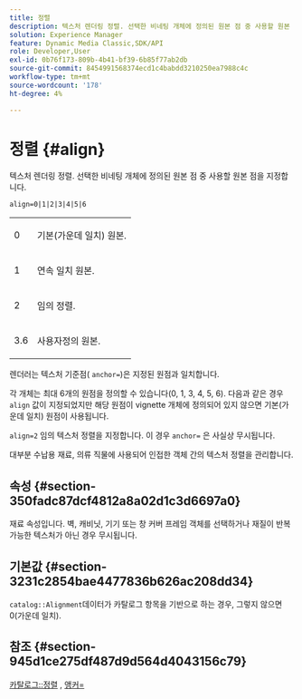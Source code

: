 ```yaml
---
title: 정렬
description: 텍스처 렌더링 정렬. 선택한 비네팅 개체에 정의된 원본 점 중 사용할 원본 점을 지정합니다.
solution: Experience Manager
feature: Dynamic Media Classic,SDK/API
role: Developer,User
exl-id: 0b76f173-809b-4b41-bf39-6b85f77ab2db
source-git-commit: 8454991568374ecd1c4babdd3210250ea7988c4c
workflow-type: tm+mt
source-wordcount: '178'
ht-degree: 4%

---
```


# 정렬 {#align}

텍스처 렌더링 정렬. 선택한 비네팅 개체에 정의된 원본 점 중 사용할 원본 점을 지정합니다.

`align=0|1|2|3|4|5|6`

<table id="simpletable_D15233999E35488EB2F933BD72798E2F"> 
 <tr class="strow"> 
  <td class="stentry"> <p>0 </p></td> 
  <td class="stentry"> <p>기본(가운데 일치) 원본. </p></td> 
 </tr> 
 <tr class="strow"> 
  <td class="stentry"> <p>1 </p></td> 
  <td class="stentry"> <p>연속 일치 원본. </p></td> 
 </tr> 
 <tr class="strow"> 
  <td class="stentry"> <p>2 </p></td> 
  <td class="stentry"> <p>임의 정렬. </p></td> 
 </tr> 
 <tr class="strow"> 
  <td class="stentry"> <p>3.6 </p></td> 
  <td class="stentry"> <p>사용자정의 원본. </p></td> 
 </tr> 
</table>

렌더러는 텍스처 기준점( `anchor=`)은 지정된 원점과 일치합니다.

각 개체는 최대 6개의 원점을 정의할 수 있습니다(0, 1, 3, 4, 5, 6). 다음과 같은 경우 `align` 값이 지정되었지만 해당 원점이 vignette 개체에 정의되어 있지 않으면 기본(가운데 일치) 원점이 사용됩니다.

`align=2` 임의 텍스처 정렬을 지정합니다. 이 경우 `anchor=` 은 사실상 무시됩니다.

대부분 수납용 재료, 의류 직물에 사용되어 인접한 객체 간의 텍스처 정렬을 관리합니다.

## 속성 {#section-350fadc87dcf4812a8a02d1c3d6697a0}

재료 속성입니다. 벽, 캐비닛, 기기 또는 창 커버 프레임 객체를 선택하거나 재질이 반복 가능한 텍스처가 아닌 경우 무시됩니다.

## 기본값 {#section-3231c2854bae4477836b626ac208dd34}

`catalog::Alignment`데이터가 카탈로그 항목을 기반으로 하는 경우, 그렇지 않으면 0(가운데 일치).

## 참조 {#section-945d1ce275df487d9d564d4043156c79}

[카탈로그::정렬](../../../../../ir-api/material-cat/image-rendering-api-ref/c-ir-material-catalog/c-ir-material-data-reference/r-ir-alignment.md#reference-e52152e8dc244d0aa13b40c615d0f399) , [앵커=](../../../../../ir-api/http-protocol/image-rendering-api-ref/c-ir-http-protocol-ref/c-ir-http-protocol-command-reference/r-ir-http-anchor.md#reference-d53923d785c9442997dc7f2199524c26)
